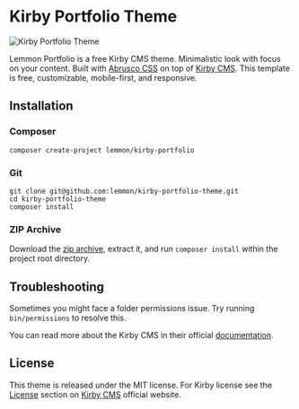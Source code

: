 # Kirby Portfolio Theme

![Kirby Portfolio Theme](https://themes.lemmonjuice.com/portfolio--anim@1440w.webp)

Lemmon Portfolio is a free Kirby CMS theme. Minimalistic look with focus on your content.
Built with [Abrusco CSS](https://abrusco.com/) on top of [Kirby CMS](https://getkirby.com/).
This template is free, customizable, mobile-first, and responsive.

## Installation

### Composer

```
composer create-project lemmon/kirby-portfolio
```

### Git

```
git clone git@github.com:lemmon/kirby-portfolio-theme.git
cd kirby-portfolio-theme
composer install
```

### ZIP Archive

Download the [zip archive](https://github.com/lemmon/kirby-portfolio-theme/archive/master.zip),
extract it, and run `composer install` within the project root directory.

## Troubleshooting

Sometimes you might face a folder permissions issue. Try running `bin/permissions` to resolve this.

You can read more about the Kirby CMS in their official [documentation](https://getkirby.com/docs).

## License

This theme is released under the MIT license. For Kirby license see the [License](https://getkirby.com/license) section
on [Kirby CMS](https://getkirby.com/) official website.
